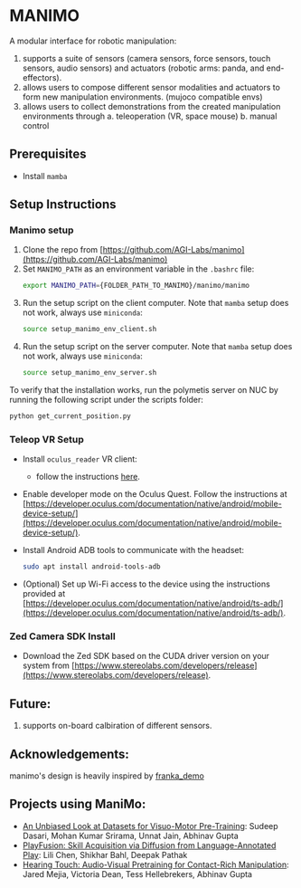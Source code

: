 # MANIMO

A modular interface for robotic manipulation:
1. supports a suite of sensors (camera sensors, force sensors, touch sensors, audio sensors) and actuators (robotic arms: panda, and end-effectors).
2. allows users to compose different sensor modalities and actuators to form new manipulation environments. (mujoco compatible envs)
3. allows users to collect demonstrations from the created manipulation environments through
  a. teleoperation (VR, space mouse)
  b. manual control

## Prerequisites

- Install `mamba`

## Setup Instructions

### Manimo setup

1. Clone the repo from [https://github.com/AGI-Labs/manimo](https://github.com/AGI-Labs/manimo)
2. Set `MANIMO_PATH` as an environment variable in the `.bashrc` file:
   ```bash
   export MANIMO_PATH={FOLDER_PATH_TO_MANIMO}/manimo/manimo
   ```
3. Run the setup script on the client computer. Note that `mamba` setup does not work, always use `miniconda`:
   ```bash
   source setup_manimo_env_client.sh
   ```
4. Run the setup script on the server computer. Note that `mamba` setup does not work, always use `miniconda`:
   ```bash
   source setup_manimo_env_server.sh
   ```

To verify that the installation works, run the polymetis server on NUC by running the following script under the scripts folder:
```bash
python get_current_position.py
```

### Teleop VR Setup

- Install `oculus_reader` VR client:
  - follow the instructions [here](https://github.com/rail-berkeley/oculus_reader).
    
- Enable developer mode on the Oculus Quest. Follow the instructions at [https://developer.oculus.com/documentation/native/android/mobile-device-setup/](https://developer.oculus.com/documentation/native/android/mobile-device-setup/).

- Install Android ADB tools to communicate with the headset:
  ```bash
  sudo apt install android-tools-adb
  ```

- (Optional) Set up Wi-Fi access to the device using the instructions provided at [https://developer.oculus.com/documentation/native/android/ts-adb/](https://developer.oculus.com/documentation/native/android/ts-adb/).

### Zed Camera SDK Install

- Download the Zed SDK based on the CUDA driver version on your system from [https://www.stereolabs.com/developers/release](https://www.stereolabs.com/developers/release).

## Future:

1. supports on-board calbiration of different sensors.
  
## Acknowledgements:
manimo's design is heavily inspired by [franka_demo](https://github.com/AGI-Labs/franka_demo/tree/dmanus_devel)

## Projects using ManiMo:
- [An Unbiased Look at Datasets for Visuo-Motor Pre-Training](https://data4robotics.github.io/): Sudeep Dasari, Mohan Kumar Srirama, Unnat Jain, Abhinav Gupta
- [PlayFusion: Skill Acquisition via Diffusion from Language-Annotated Play](https://play-fusion.github.io/): Lili Chen, Shikhar Bahl, Deepak Pathak
- [Hearing Touch: Audio-Visual Pretraining for Contact-Rich Manipulation](https://sites.google.com/view/hearing-touch): Jared Mejia, Victoria Dean, Tess Hellebrekers, Abhinav Gupta
